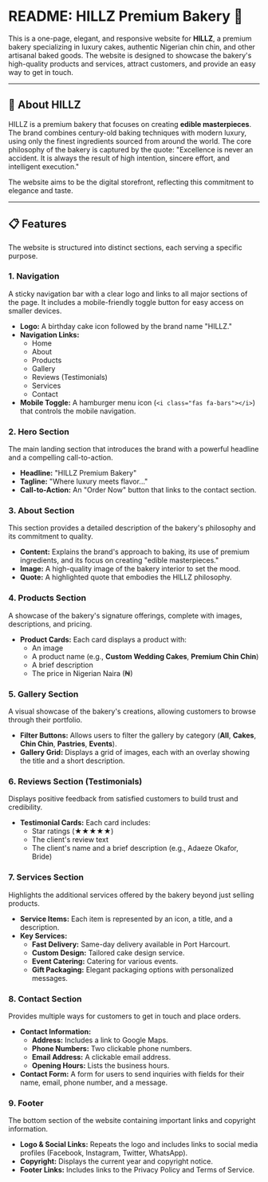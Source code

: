 # README: HILLZ Premium Bakery 🎂

This is a one-page, elegant, and responsive website for **HILLZ**, a premium bakery specializing in luxury cakes, authentic Nigerian chin chin, and other artisanal baked goods. The website is designed to showcase the bakery's high-quality products and services, attract customers, and provide an easy way to get in touch.

---

## 🌟 About HILLZ

HILLZ is a premium bakery that focuses on creating **edible masterpieces**. The brand combines century-old baking techniques with modern luxury, using only the finest ingredients sourced from around the world. The core philosophy of the bakery is captured by the quote: "Excellence is never an accident. It is always the result of high intention, sincere effort, and intelligent execution."

The website aims to be the digital storefront, reflecting this commitment to elegance and taste.

---

## 📋 Features

The website is structured into distinct sections, each serving a specific purpose.

### 1. Navigation
A sticky navigation bar with a clear logo and links to all major sections of the page. It includes a mobile-friendly toggle button for easy access on smaller devices.

- **Logo:** A birthday cake icon followed by the brand name "HILLZ."
- **Navigation Links:**
    - Home
    - About
    - Products
    - Gallery
    - Reviews (Testimonials)
    - Services
    - Contact
- **Mobile Toggle:** A hamburger menu icon (`<i class="fas fa-bars"></i>`) that controls the mobile navigation.

### 2. Hero Section
The main landing section that introduces the brand with a powerful headline and a compelling call-to-action.

- **Headline:** "HILLZ Premium Bakery"
- **Tagline:** "Where luxury meets flavor..."
- **Call-to-Action:** An "Order Now" button that links to the contact section.

### 3. About Section
This section provides a detailed description of the bakery's philosophy and its commitment to quality.

- **Content:** Explains the brand's approach to baking, its use of premium ingredients, and its focus on creating "edible masterpieces."
- **Image:** A high-quality image of the bakery interior to set the mood.
- **Quote:** A highlighted quote that embodies the HILLZ philosophy.

### 4. Products Section
A showcase of the bakery's signature offerings, complete with images, descriptions, and pricing.

- **Product Cards:** Each card displays a product with:
    - An image
    - A product name (e.g., **Custom Wedding Cakes**, **Premium Chin Chin**)
    - A brief description
    - The price in Nigerian Naira (₦)

### 5. Gallery Section
A visual showcase of the bakery's creations, allowing customers to browse through their portfolio.

- **Filter Buttons:** Allows users to filter the gallery by category (**All**, **Cakes**, **Chin Chin**, **Pastries**, **Events**).
- **Gallery Grid:** Displays a grid of images, each with an overlay showing the title and a short description.

### 6. Reviews Section (Testimonials)
Displays positive feedback from satisfied customers to build trust and credibility.

- **Testimonial Cards:** Each card includes:
    - Star ratings (★★★★★)
    - The client's review text
    - The client's name and a brief description (e.g., Adaeze Okafor, Bride)

### 7. Services Section
Highlights the additional services offered by the bakery beyond just selling products.

- **Service Items:** Each item is represented by an icon, a title, and a description.
- **Key Services:**
    - **Fast Delivery:** Same-day delivery available in Port Harcourt.
    - **Custom Design:** Tailored cake design service.
    - **Event Catering:** Catering for various events.
    - **Gift Packaging:** Elegant packaging options with personalized messages.

### 8. Contact Section
Provides multiple ways for customers to get in touch and place orders.

- **Contact Information:**
    - **Address:** Includes a link to Google Maps.
    - **Phone Numbers:** Two clickable phone numbers.
    - **Email Address:** A clickable email address.
    - **Opening Hours:** Lists the business hours.
- **Contact Form:** A form for users to send inquiries with fields for their name, email, phone number, and a message.

### 9. Footer
The bottom section of the website containing important links and copyright information.

- **Logo & Social Links:** Repeats the logo and includes links to social media profiles (Facebook, Instagram, Twitter, WhatsApp).
- **Copyright:** Displays the current year and copyright notice.
- **Footer Links:** Includes links to the Privacy Policy and Terms of Service.